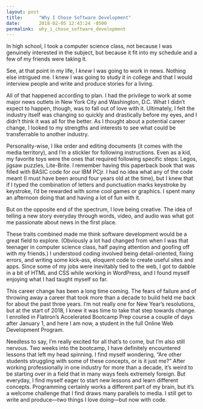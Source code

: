 ```yaml
---
layout: post
title:      "Why I Chose Software Development"
date:       2018-02-05 12:43:24 -0500
permalink:  why_i_chose_software_development
---
```



In high school, I took a computer science class, not because I was genuinely interested in the subject, but because it fit into my schedule and a few of my friends were taking it.

See, at that point in my life, I *knew* I was going to work in news. Nothing else intrigued me. I knew I was going to study it in college and that I would interview people and write and produce stories for a living.

All of that happened according to plan. I had the privilege to work at some major news outlets in New York City and Washington, D.C. What I didn’t expect to happen, though, was to fall out of love with it. Ultimately, I felt the industry itself was changing so quickly and drastically before my eyes, and I didn’t think it was all for the better. As I thought about a potential career change, I looked to my strengths and interests to see what could be transferrable to another industry. 

Personality-wise, I like order and editing documents (it comes with the media territory), and I’m a stickler for following instructions. Even as a kid, my favorite toys were the ones that required following specific steps: Legos, jigsaw puzzles, Lite-Brite. I remember having this paperback book that was filled with BASIC code for our IBM PCjr. I had no idea what any of the code meant (I must have been around four years old at the time), but I knew that if I typed the combination of letters and punctuation marks keystroke by keystroke, I’d be rewarded with some cool games or graphics. I spent many an afternoon doing that and having a lot of fun with it. 

But on the opposite end of the spectrum, I love being creative. The idea of telling a new story everyday through words, video, and audio was what got me passionate about news in the first place.  

These traits combined made me think software development would be a great field to explore. (Obviously a lot had changed from when I was that teenager in computer science class, half paying attention and goofing off with my friends.) I understood coding involved being detail-oriented, fixing errors, and writing some kick-ass, eloquent code to create useful sites and apps. Since some of my jobs were inevitably tied to the web, I got to dabble in a bit of HTML and CSS while working in WordPress, and I found myself enjoying what I had taught myself so far.

This career change has been a long time coming. The fears of failure and of throwing away a career that took more than a decade to build held me back for about the past three years. I’m not really one for New Year’s resolutions, but at the start of 2018, I knew it was time to take that step towards change. I enrolled in Flatiron’s Accelerated Bootcamp Prep course a couple of days after January 1, and here I am now, a student in the full Online Web Development Program.

Needless to say, I’m really excited for all that’s to come, but I’m also still nervous. Two weeks into the bootcamp, I have definitely encountered lessons that left my head spinning. I find myself wondering, “Are other students struggling with some of these concepts, or is it just me?” After working professionally in one industry for more than a decade, it’s weird to be starting over in a field that in many ways feels extremely foreign. But everyday, I find myself eager to start new lessons and learn different concepts. Programming certainly works a different part of my brain, but it’s a welcome challenge that I find draws many parallels to media. I still get to write and produce—two things I love doing—but now with code.



